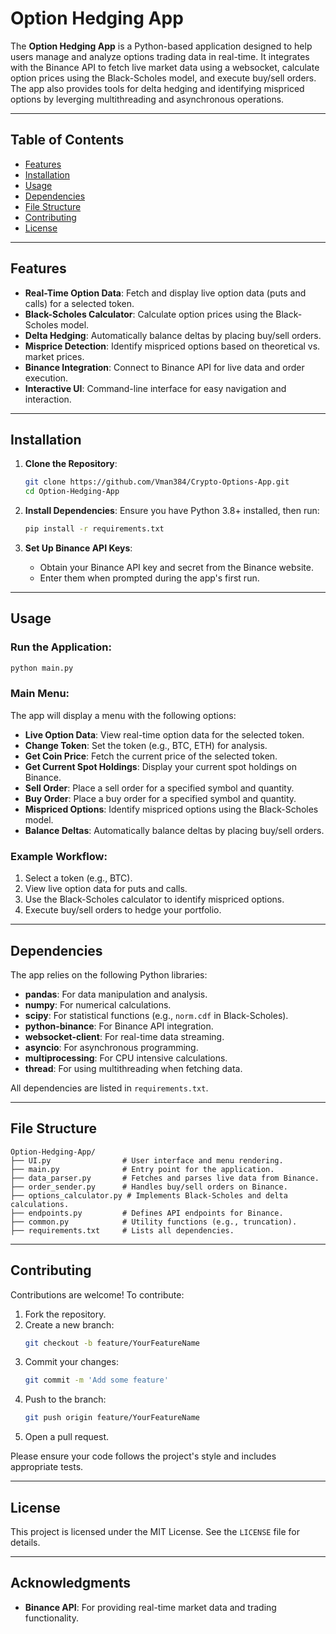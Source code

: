 # Option Hedging App

The **Option Hedging App** is a Python-based application designed to help users manage and analyze options trading data in real-time. It integrates with the Binance API to fetch live market data using a websocket, calculate option prices using the Black-Scholes model, and execute buy/sell orders. The app also provides tools for delta hedging and identifying mispriced options by leverging multithreading and asynchronous operations.

---

## Table of Contents

- [Features](#features)
- [Installation](#installation)
- [Usage](#usage)
- [Dependencies](#dependencies)
- [File Structure](#file-structure)
- [Contributing](#contributing)
- [License](#license)

---

## Features

- **Real-Time Option Data**: Fetch and display live option data (puts and calls) for a selected token.
- **Black-Scholes Calculator**: Calculate option prices using the Black-Scholes model.
- **Delta Hedging**: Automatically balance deltas by placing buy/sell orders.
- **Misprice Detection**: Identify mispriced options based on theoretical vs. market prices.
- **Binance Integration**: Connect to Binance API for live data and order execution.
- **Interactive UI**: Command-line interface for easy navigation and interaction.

---

## Installation

1. **Clone the Repository**:
   ```bash
   git clone https://github.com/Vman384/Crypto-Options-App.git
   cd Option-Hedging-App
   ```

2. **Install Dependencies**: Ensure you have Python 3.8+ installed, then run:
   ```bash
   pip install -r requirements.txt
   ```

3. **Set Up Binance API Keys**:
   - Obtain your Binance API key and secret from the Binance website.
   - Enter them when prompted during the app's first run.

---

## Usage

### Run the Application:
```bash
python main.py
```

### Main Menu:
The app will display a menu with the following options:
- **Live Option Data**: View real-time option data for the selected token.
- **Change Token**: Set the token (e.g., BTC, ETH) for analysis.
- **Get Coin Price**: Fetch the current price of the selected token.
- **Get Current Spot Holdings**: Display your current spot holdings on Binance.
- **Sell Order**: Place a sell order for a specified symbol and quantity.
- **Buy Order**: Place a buy order for a specified symbol and quantity.
- **Mispriced Options**: Identify mispriced options using the Black-Scholes model.
- **Balance Deltas**: Automatically balance deltas by placing buy/sell orders.

### Example Workflow:
1. Select a token (e.g., BTC).
2. View live option data for puts and calls.
3. Use the Black-Scholes calculator to identify mispriced options.
4. Execute buy/sell orders to hedge your portfolio.

---

## Dependencies

The app relies on the following Python libraries:
- **pandas**: For data manipulation and analysis.
- **numpy**: For numerical calculations.
- **scipy**: For statistical functions (e.g., `norm.cdf` in Black-Scholes).
- **python-binance**: For Binance API integration.
- **websocket-client**: For real-time data streaming.
- **asyncio**: For asynchronous programming.
- **multiprocessing**: For CPU intensive calculations.
- **thread**: For using multithreading when fetching data.


All dependencies are listed in `requirements.txt`.

---

## File Structure

```plaintext
Option-Hedging-App/
├── UI.py                # User interface and menu rendering.
├── main.py              # Entry point for the application.
├── data_parser.py       # Fetches and parses live data from Binance.
├── order_sender.py      # Handles buy/sell orders on Binance.
├── options_calculator.py # Implements Black-Scholes and delta calculations.
├── endpoints.py         # Defines API endpoints for Binance.
├── common.py            # Utility functions (e.g., truncation).
├── requirements.txt     # Lists all dependencies.
```

---

## Contributing

Contributions are welcome! To contribute:
1. Fork the repository.
2. Create a new branch:
   ```bash
   git checkout -b feature/YourFeatureName
   ```
3. Commit your changes:
   ```bash
   git commit -m 'Add some feature'
   ```
4. Push to the branch:
   ```bash
   git push origin feature/YourFeatureName
   ```
5. Open a pull request.

Please ensure your code follows the project's style and includes appropriate tests.

---

## License

This project is licensed under the MIT License. See the `LICENSE` file for details.

---

## Acknowledgments

- **Binance API**: For providing real-time market data and trading functionality.
